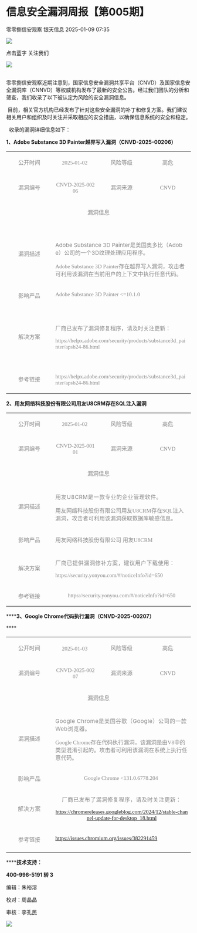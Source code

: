 #  信息安全漏洞周报【第005期】   
零零捌信安观察  银天信息   2025-01-09 07:35  
  
![](https://mmbiz.qpic.cn/mmbiz_gif/iaM7XcVgdNJc2pDKcAS3OJSSqBWRlEPc0ZCJ2Nmafxe5Ln5YMWA7JhclCjsO9QDrsNB0ofETavP2SRDiah8BAAhQ/640?wx_fmt=gif&from=appmsg&wxfrom=5&wx_lazy=1&tp=webp "")  
  
点击蓝字 关注我们  
  
![](https://mmbiz.qpic.cn/mmbiz_gif/iaM7XcVgdNJc2pDKcAS3OJSSqBWRlEPc0ZCJ2Nmafxe5Ln5YMWA7JhclCjsO9QDrsNB0ofETavP2SRDiah8BAAhQ/640?wx_fmt=gif&from=appmsg&wxfrom=5&wx_lazy=1&tp=webp "")  
  
  
   
零零捌信安观察近期注意到，国家信息安全漏洞共享平台（CNVD）及国家信息安全漏洞库（CNNVD）等权威机构发布了最新的安全公告。经过我们团队的分析和筛查，我们收录了以下被认定为风险的安全漏洞信息。  
  
 目前，相关官方机构已经发布了针对这些安全漏洞的补丁和修复方案。我们建议相关用户和组织及时关注并采取相应的安全措施，以确保信息系统的安全和稳定。  
  
  收录的漏洞详细信息如下：  
  
  
**1、Adobe Substance 3D Painter越界写入漏洞（CNVD-2025-00206）**  
  
  
  
<table><tbody style="-webkit-tap-highlight-color: transparent;outline: 0px;visibility: visible;"><tr style="-webkit-tap-highlight-color: transparent;outline: 0px;visibility: visible;"><td width="133" valign="middle" align="center" style="-webkit-tap-highlight-color: transparent;outline: 0px;word-break: break-all;hyphens: auto;visibility: visible;"><p style="-webkit-tap-highlight-color: transparent;outline: 0px;line-height: 1.6em;visibility: visible;"><span style="-webkit-tap-highlight-color: transparent;outline: 0px;font-family: 宋体;visibility: visible;color: rgb(136, 136, 136);font-size: 15px;">公开时间</span></p></td><td width="133" valign="middle" align="center" style="-webkit-tap-highlight-color: transparent;outline: 0px;word-break: break-all;hyphens: auto;visibility: visible;"><p style="-webkit-tap-highlight-color: transparent;outline: 0px;visibility: visible;"><span style="-webkit-tap-highlight-color: transparent;outline: 0px;font-family: Calibri;color: rgb(136, 136, 136);visibility: visible;font-size: 15px;"><span lang="EN-US" style="-webkit-tap-highlight-color: transparent;outline: 0px;color: rgb(136, 136, 136);visibility: visible;font-family: Calibri, &#34;sans-serif&#34;;">2025-01-02</span> </span></p></td><td width="133" valign="middle" align="center" style="-webkit-tap-highlight-color: transparent;outline: 0px;word-break: break-all;hyphens: auto;visibility: visible;"><p style="-webkit-tap-highlight-color: transparent;outline: 0px;line-height: 1.6em;visibility: visible;"><span style="-webkit-tap-highlight-color: transparent;outline: 0px;font-family: 宋体;visibility: visible;color: rgb(136, 136, 136);font-size: 15px;">风险等级</span></p></td><td width="133" valign="middle" align="center" style="-webkit-tap-highlight-color: transparent;outline: 0px;word-break: break-all;hyphens: auto;visibility: visible;"><p style="-webkit-tap-highlight-color: transparent;outline: 0px;line-height: 1.6em;visibility: visible;"><span style="-webkit-tap-highlight-color: transparent;outline: 0px;font-family: 宋体;visibility: visible;color: rgb(136, 136, 136);font-size: 15px;">高危</span></p></td></tr><tr style="-webkit-tap-highlight-color: transparent;outline: 0px;visibility: visible;"><td width="133" valign="middle" align="center" style="-webkit-tap-highlight-color: transparent;outline: 0px;word-break: break-all;hyphens: auto;visibility: visible;"><p style="-webkit-tap-highlight-color: transparent;outline: 0px;line-height: 1.6em;visibility: visible;"><span style="-webkit-tap-highlight-color: transparent;outline: 0px;font-family: 宋体;visibility: visible;color: rgb(136, 136, 136);font-size: 15px;">漏洞编号</span></p></td><td width="133" valign="middle" align="center" style="-webkit-tap-highlight-color: transparent;outline: 0px;word-break: break-all;hyphens: auto;visibility: visible;"><p style="-webkit-tap-highlight-color: transparent;outline: 0px;visibility: visible;"><span style="-webkit-tap-highlight-color: transparent;outline: 0px;font-family: Calibri;color: rgb(136, 136, 136);visibility: visible;font-size: 15px;">CNVD-2025-00206</span></p></td><td width="133" valign="middle" align="center" style="-webkit-tap-highlight-color: transparent;outline: 0px;word-break: break-all;hyphens: auto;visibility: visible;"><p style="-webkit-tap-highlight-color: transparent;outline: 0px;line-height: 1.6em;visibility: visible;"><span style="-webkit-tap-highlight-color: transparent;outline: 0px;font-family: 宋体;visibility: visible;color: rgb(136, 136, 136);font-size: 15px;">漏洞来源</span></p></td><td width="133" valign="middle" align="center" style="-webkit-tap-highlight-color: transparent;outline: 0px;word-break: break-all;hyphens: auto;visibility: visible;"><p style="-webkit-tap-highlight-color: transparent;outline: 0px;line-height: 1.6em;visibility: visible;"><span style="-webkit-tap-highlight-color: transparent;outline: 0px;font-family: Calibri, &#34;sans-serif&#34;;visibility: visible;color: rgb(136, 136, 136);font-size: 15px;">CNVD</span></p></td></tr><tr style="-webkit-tap-highlight-color: transparent;outline: 0px;visibility: visible;"><td valign="top" rowspan="1" colspan="4" align="center" style="-webkit-tap-highlight-color: transparent;outline: 0px;word-break: break-all;hyphens: auto;visibility: visible;"><p style="-webkit-tap-highlight-color: transparent;outline: 0px;line-height: 1.6em;visibility: visible;"><span style="-webkit-tap-highlight-color: transparent;outline: 0px;font-family: 宋体;visibility: visible;color: rgb(136, 136, 136);font-size: 15px;">漏洞信息</span></p></td></tr><tr style="-webkit-tap-highlight-color: transparent;outline: 0px;visibility: visible;"><td width="133" valign="middle" align="center" style="-webkit-tap-highlight-color: transparent;outline: 0px;word-break: break-all;hyphens: auto;visibility: visible;"><p style="-webkit-tap-highlight-color: transparent;outline: 0px;line-height: 1.6em;visibility: visible;"><span style="-webkit-tap-highlight-color: transparent;outline: 0px;font-family: 宋体;visibility: visible;color: rgb(136, 136, 136);font-size: 15px;">漏洞描述</span></p></td><td valign="top" rowspan="1" colspan="3" style="-webkit-tap-highlight-color: transparent;outline: 0px;word-break: break-all;hyphens: auto;visibility: visible;"><section style="-webkit-tap-highlight-color: transparent;outline: 0px;visibility: visible;line-height: 1.6em;"><br/></section><p><span style="color: rgb(136, 136, 136);font-size: 15px;">Adobe Substance 3D Painter<span lang="ZH" style="color: rgb(136, 136, 136);font-family: 宋体;">是美国奥多比（</span>Adobe<span lang="ZH" style="color: rgb(136, 136, 136);font-family: 宋体;">）公司的一个</span>3D<span lang="ZH" style="color: rgb(136, 136, 136);font-family: 宋体;">纹理处理应用程序。</span></span><o:p></o:p></p><p><span style="color: rgb(136, 136, 136);font-size: 15px;"><span lang="EN-US" style="color: rgb(136, 136, 136);font-family: Calibri, &#34;sans-serif&#34;;">Adobe Substance 3D Painter</span><span lang="ZH" style="color: rgb(136, 136, 136);font-family: 宋体;">存在越界写入漏洞，攻击者可利用该漏洞在当前用户的上下文中执行任意代码。</span></span></p><section style="-webkit-tap-highlight-color: transparent;outline: 0px;visibility: visible;line-height: 1.6em;"><span style="font-size: 15px;-webkit-tap-highlight-color: transparent;outline: 0px;font-family: 宋体;visibility: visible;color: rgb(136, 136, 136);"></span></section></td></tr><tr style="-webkit-tap-highlight-color: transparent;outline: 0px;visibility: visible;"><td width="133" valign="middle" align="center" style="-webkit-tap-highlight-color: transparent;outline: 0px;word-break: break-all;hyphens: auto;visibility: visible;"><p style="-webkit-tap-highlight-color: transparent;outline: 0px;line-height: 1.6em;visibility: visible;"><span style="-webkit-tap-highlight-color: transparent;outline: 0px;font-family: 宋体;visibility: visible;color: rgb(136, 136, 136);font-size: 15px;">影响产品</span></p></td><td valign="top" rowspan="1" colspan="3" style="-webkit-tap-highlight-color: transparent;outline: 0px;word-break: break-all;hyphens: auto;visibility: visible;"><p style="-webkit-tap-highlight-color: transparent;outline: 0px;visibility: visible;"><span style="-webkit-tap-highlight-color: transparent;outline: 0px;font-family: 宋体;visibility: visible;font-size: 15px;color: rgb(136, 136, 136);">Adobe Substance 3D Painter &lt;=10.1.0</span></p></td></tr><tr style="-webkit-tap-highlight-color: transparent;outline: 0px;visibility: visible;"><td width="133" valign="middle" align="center" style="-webkit-tap-highlight-color: transparent;outline: 0px;word-break: break-all;hyphens: auto;visibility: visible;"><p style="-webkit-tap-highlight-color: transparent;outline: 0px;line-height: 1.6em;visibility: visible;"><span style="-webkit-tap-highlight-color: transparent;outline: 0px;font-family: 宋体;color: rgb(136, 136, 136);visibility: visible;font-size: 15px;">解决方案</span></p></td><td valign="top" rowspan="1" colspan="3" style="-webkit-tap-highlight-color: transparent;outline: 0px;word-break: break-all;hyphens: auto;visibility: visible;"><section style="-webkit-tap-highlight-color: transparent;outline: 0px;line-height: 1.6em;visibility: visible;"><br/></section><p><span style="font-family: 宋体;font-size: 15px;color: rgb(136, 136, 136);">厂商已发布了漏洞修复程序，请及时关注更新：</span><span style="font-size: 15px;color: rgb(136, 136, 136);"><o:p></o:p></span></p><p><span style="font-family: Calibri, &#34;sans-serif&#34;;font-size: 15px;color: rgb(136, 136, 136);">https://helpx.adobe.com/security/products/substance3d_painter/apsb24-86.html</span></p><section style="-webkit-tap-highlight-color: transparent;outline: 0px;line-height: 1.6em;visibility: visible;"><br/></section></td></tr><tr style="-webkit-tap-highlight-color: transparent;outline: 0px;visibility: visible;"><td width="133" valign="middle" align="center" style="-webkit-tap-highlight-color: transparent;outline: 0px;word-break: break-all;hyphens: auto;visibility: visible;"><p style="-webkit-tap-highlight-color: transparent;outline: 0px;line-height: 1.6em;visibility: visible;"><span style="-webkit-tap-highlight-color: transparent;outline: 0px;font-family: 宋体;color: rgb(136, 136, 136);visibility: visible;font-size: 15px;">参考链接</span></p></td><td valign="top" rowspan="1" colspan="3" style="-webkit-tap-highlight-color: transparent;outline: 0px;word-break: break-all;hyphens: auto;visibility: visible;"><p style="-webkit-tap-highlight-color: transparent;outline: 0px;visibility: visible;"><span style="-webkit-tap-highlight-color: transparent;outline: 0px;font-family: Calibri;color: rgb(136, 136, 136);visibility: visible;font-size: 15px;">https://helpx.adobe.com/security/products/substance3d_painter/apsb24-86.html</span></p></td></tr></tbody></table>  
  
**2、用友网络科技股份有限公司用友U8CRM存在SQL注入漏洞**  
  
<table><tbody style="-webkit-tap-highlight-color: transparent;outline: 0px;visibility: visible;"><tr style="-webkit-tap-highlight-color: transparent;outline: 0px;visibility: visible;"><td width="133" valign="middle" align="center" style="-webkit-tap-highlight-color: transparent;outline: 0px;word-break: break-all;hyphens: auto;visibility: visible;"><p style="-webkit-tap-highlight-color: transparent;outline: 0px;line-height: 1.6em;visibility: visible;"><span style="-webkit-tap-highlight-color: transparent;outline: 0px;font-family: 宋体;visibility: visible;color: rgb(136, 136, 136);font-size: 15px;">公开时间</span></p></td><td width="133" valign="middle" align="center" style="-webkit-tap-highlight-color: transparent;outline: 0px;word-break: break-all;hyphens: auto;visibility: visible;"><p style="-webkit-tap-highlight-color: transparent;outline: 0px;"><span style="-webkit-tap-highlight-color: transparent;outline: 0px;font-family: Calibri;color: rgb(136, 136, 136);font-size: 15px;">2025-01-02 </span></p></td><td width="133" valign="middle" align="center" style="-webkit-tap-highlight-color: transparent;outline: 0px;word-break: break-all;hyphens: auto;visibility: visible;"><p style="-webkit-tap-highlight-color: transparent;outline: 0px;line-height: 1.6em;visibility: visible;"><span style="-webkit-tap-highlight-color: transparent;outline: 0px;font-family: 宋体;color: rgb(136, 136, 136);visibility: visible;font-size: 15px;">风险等级</span></p></td><td width="133" valign="middle" align="center" style="-webkit-tap-highlight-color: transparent;outline: 0px;word-break: break-all;hyphens: auto;visibility: visible;"><p style="-webkit-tap-highlight-color: transparent;outline: 0px;line-height: 1.6em;visibility: visible;"><span style="-webkit-tap-highlight-color: transparent;outline: 0px;font-family: 宋体;color: rgb(136, 136, 136);visibility: visible;font-size: 15px;">高危</span></p></td></tr><tr style="-webkit-tap-highlight-color: transparent;outline: 0px;"><td width="133" valign="middle" align="center" style="-webkit-tap-highlight-color: transparent;outline: 0px;word-break: break-all;hyphens: auto;"><p style="-webkit-tap-highlight-color: transparent;outline: 0px;line-height: 1.6em;"><span style="-webkit-tap-highlight-color: transparent;outline: 0px;font-family: 宋体;color: rgb(136, 136, 136);font-size: 15px;">漏洞编号</span></p></td><td width="133" valign="middle" align="center" style="-webkit-tap-highlight-color: transparent;outline: 0px;word-break: break-all;hyphens: auto;"><p style="-webkit-tap-highlight-color: transparent;outline: 0px;"><span style="-webkit-tap-highlight-color: transparent;outline: 0px;font-family: Calibri;color: rgb(136, 136, 136);font-size: 15px;">CNVD-2025-00101</span></p></td><td width="133" valign="middle" align="center" style="-webkit-tap-highlight-color: transparent;outline: 0px;word-break: break-all;hyphens: auto;"><p style="-webkit-tap-highlight-color: transparent;outline: 0px;line-height: 1.6em;"><span style="-webkit-tap-highlight-color: transparent;outline: 0px;font-family: 宋体;color: rgb(136, 136, 136);font-size: 15px;">漏洞来源</span></p></td><td width="133" valign="middle" align="center" style="-webkit-tap-highlight-color: transparent;outline: 0px;word-break: break-all;hyphens: auto;"><p style="-webkit-tap-highlight-color: transparent;outline: 0px;line-height: 1.6em;"><span style="-webkit-tap-highlight-color: transparent;outline: 0px;font-family: Calibri, &#34;sans-serif&#34;;color: rgb(136, 136, 136);font-size: 15px;">CNVD</span></p></td></tr><tr style="-webkit-tap-highlight-color: transparent;outline: 0px;"><td valign="top" rowspan="1" colspan="4" align="center" style="-webkit-tap-highlight-color: transparent;outline: 0px;word-break: break-all;hyphens: auto;"><p style="-webkit-tap-highlight-color: transparent;outline: 0px;line-height: 1.6em;"><span style="-webkit-tap-highlight-color: transparent;outline: 0px;font-family: 宋体;color: rgb(136, 136, 136);font-size: 15px;">漏洞信息</span></p></td></tr><tr style="-webkit-tap-highlight-color: transparent;outline: 0px;"><td width="133" valign="middle" align="center" style="-webkit-tap-highlight-color: transparent;outline: 0px;word-break: break-all;hyphens: auto;"><p style="-webkit-tap-highlight-color: transparent;outline: 0px;line-height: 1.6em;"><span style="-webkit-tap-highlight-color: transparent;outline: 0px;font-family: 宋体;color: rgb(136, 136, 136);font-size: 15px;">漏洞描述</span></p></td><td valign="top" rowspan="1" colspan="3" style="-webkit-tap-highlight-color: transparent;outline: 0px;word-break: break-all;hyphens: auto;"><p style="-webkit-tap-highlight-color: transparent;outline: 0px;"><span style="font-size: 15px;color: rgb(136, 136, 136);"><span lang="ZH" style="font-size: 15px;letter-spacing: 0.544px;text-indent: 2em;font-family: 宋体;">用友</span><span lang="EN-US" style="font-size: 15px;letter-spacing: 0.544px;text-indent: 2em;">U8CRM</span><span lang="ZH" style="font-size: 15px;letter-spacing: 0.544px;text-indent: 2em;font-family: 宋体;">是一款专业的企业管理软件。</span><br/></span></p><p><span style="font-size: 15px;color: rgb(136, 136, 136);"><span lang="ZH" style="color: rgb(136, 136, 136);font-size: 15px;font-family: 宋体;">用友网络科技股份有限公司用友</span><span lang="EN-US" style="color: rgb(136, 136, 136);font-size: 15px;font-family: Calibri, &#34;sans-serif&#34;;">U8CRM</span><span lang="ZH" style="color: rgb(136, 136, 136);font-size: 15px;font-family: 宋体;">存在</span><span lang="EN-US" style="color: rgb(136, 136, 136);font-size: 15px;font-family: Calibri, &#34;sans-serif&#34;;">SQL</span><span lang="ZH" style="color: rgb(136, 136, 136);font-size: 15px;font-family: 宋体;">注入漏洞，攻击者可利用该漏洞获取数据库敏感信息。</span></span></p></td></tr><tr style="-webkit-tap-highlight-color: transparent;outline: 0px;"><td width="133" valign="middle" align="center" style="-webkit-tap-highlight-color: transparent;outline: 0px;word-break: break-all;hyphens: auto;"><p style="-webkit-tap-highlight-color: transparent;outline: 0px;line-height: 1.6em;"><span style="-webkit-tap-highlight-color: transparent;outline: 0px;font-family: 宋体;color: rgb(136, 136, 136);font-size: 15px;">影响产品</span></p></td><td valign="top" rowspan="1" colspan="3" style="-webkit-tap-highlight-color: transparent;outline: 0px;word-break: break-all;hyphens: auto;"><p style="-webkit-tap-highlight-color: transparent;outline: 0px;"><span style="-webkit-tap-highlight-color: transparent;outline: 0px;color: rgb(136, 136, 136);font-family: Calibri, &#34;sans-serif&#34;;font-size: 15px;"><span lang="ZH" style="-webkit-tap-highlight-color: transparent;outline: 0px;color: rgb(136, 136, 136);font-size: 15px;font-family: 宋体;">用友网络科技股份有限公司</span> <span lang="ZH" style="-webkit-tap-highlight-color: transparent;outline: 0px;color: rgb(136, 136, 136);font-size: 15px;font-family: 宋体;">用友</span>U8CRM</span></p></td></tr><tr style="-webkit-tap-highlight-color: transparent;outline: 0px;"><td width="133" valign="middle" align="center" style="-webkit-tap-highlight-color: transparent;outline: 0px;word-break: break-all;hyphens: auto;"><p style="-webkit-tap-highlight-color: transparent;outline: 0px;line-height: 1.6em;"><span style="-webkit-tap-highlight-color: transparent;outline: 0px;font-family: 宋体;color: rgb(136, 136, 136);font-size: 15px;">解决方案</span></p></td><td valign="top" rowspan="1" colspan="3" style="-webkit-tap-highlight-color: transparent;outline: 0px;word-break: break-all;hyphens: auto;"><p style="-webkit-tap-highlight-color: transparent;outline: 0px;"><span style="color: rgb(136, 136, 136);font-family: 宋体;font-size: 15px;letter-spacing: 0.544px;text-indent: 2em;">厂商已提供漏洞修补方案，建议用户下载使用：</span></p><p><span style="font-family: Calibri, &#34;sans-serif&#34;;font-size: 15px;color: rgb(136, 136, 136);">https://security.yonyou.com/#/noticeInfo?id=650</span></p></td></tr><tr style="-webkit-tap-highlight-color: transparent;outline: 0px;"><td valign="middle" align="center" colspan="1" rowspan="1" style="-webkit-tap-highlight-color: transparent;outline: 0px;word-break: break-all;hyphens: auto;"><span style="-webkit-tap-highlight-color: transparent;outline: 0px;font-family: 宋体;color: rgb(136, 136, 136);font-size: 15px;">参考链接</span></td><td valign="middle" align="center" colspan="3" rowspan="1" style="-webkit-tap-highlight-color: transparent;outline: 0px;word-break: break-all;hyphens: auto;"><p style="-webkit-tap-highlight-color: transparent;outline: 0px;"><span style="-webkit-tap-highlight-color: transparent;outline: 0px;font-family: Calibri;font-size: 15px;color: rgb(136, 136, 136);">https://security.yonyou.com/#/noticeInfo?id=650</span></p></td></tr></tbody></table>  
  
******3、Google Chrome代码执行漏洞（CNVD-2025-00207）**  
  
****<table><tbody style="-webkit-tap-highlight-color: transparent;outline: 0px;"><tr style="-webkit-tap-highlight-color: transparent;outline: 0px;"><td width="133" valign="middle" align="center" style="-webkit-tap-highlight-color: transparent;outline: 0px;word-break: break-all;hyphens: auto;"><p style="-webkit-tap-highlight-color: transparent;outline: 0px;line-height: 1.6em;"><span style="-webkit-tap-highlight-color: transparent;outline: 0px;font-family: 宋体;color: rgb(136, 136, 136);font-size: 15px;">公开时间</span></p></td><td width="133" valign="middle" align="center" style="-webkit-tap-highlight-color: transparent;outline: 0px;word-break: break-all;hyphens: auto;"><p style="-webkit-tap-highlight-color: transparent;outline: 0px;"><span style="font-size: 15px;font-family: Calibri, &#34;sans-serif&#34;;color: rgb(136, 136, 136);">2025-01-03 </span></p></td><td width="133" valign="middle" align="center" style="-webkit-tap-highlight-color: transparent;outline: 0px;word-break: break-all;hyphens: auto;"><p style="-webkit-tap-highlight-color: transparent;outline: 0px;line-height: 1.6em;"><span style="-webkit-tap-highlight-color: transparent;outline: 0px;font-family: 宋体;color: rgb(136, 136, 136);font-size: 15px;">风险等级</span></p></td><td width="133" valign="middle" align="center" style="-webkit-tap-highlight-color: transparent;outline: 0px;word-break: break-all;hyphens: auto;"><p style="-webkit-tap-highlight-color: transparent;outline: 0px;line-height: 1.6em;"><span style="-webkit-tap-highlight-color: transparent;outline: 0px;font-family: 宋体;color: rgb(136, 136, 136);font-size: 15px;">高危</span></p></td></tr><tr style="-webkit-tap-highlight-color: transparent;outline: 0px;"><td width="133" valign="middle" align="center" style="-webkit-tap-highlight-color: transparent;outline: 0px;word-break: break-all;hyphens: auto;"><p style="-webkit-tap-highlight-color: transparent;outline: 0px;line-height: 1.6em;"><span style="-webkit-tap-highlight-color: transparent;outline: 0px;font-family: 宋体;color: rgb(136, 136, 136);font-size: 15px;">漏洞编号</span></p></td><td width="133" valign="middle" align="center" style="-webkit-tap-highlight-color: transparent;outline: 0px;word-break: break-all;hyphens: auto;"><p style="-webkit-tap-highlight-color: transparent;outline: 0px;"><span style="font-family: Calibri, &#34;sans-serif&#34;;font-size: 15px;color: rgb(136, 136, 136);">CNVD-2025-00207</span></p></td><td width="133" valign="middle" align="center" style="-webkit-tap-highlight-color: transparent;outline: 0px;word-break: break-all;hyphens: auto;"><p style="-webkit-tap-highlight-color: transparent;outline: 0px;line-height: 1.6em;"><span style="-webkit-tap-highlight-color: transparent;outline: 0px;font-family: 宋体;color: rgb(136, 136, 136);font-size: 15px;">漏洞来源</span></p></td><td width="133" valign="middle" align="center" style="-webkit-tap-highlight-color: transparent;outline: 0px;word-break: break-all;hyphens: auto;"><p style="-webkit-tap-highlight-color: transparent;outline: 0px;line-height: 1.6em;"><span style="-webkit-tap-highlight-color: transparent;outline: 0px;font-family: 宋体;color: rgb(136, 136, 136);font-size: 15px;">CNVD</span></p></td></tr><tr style="-webkit-tap-highlight-color: transparent;outline: 0px;"><td valign="top" rowspan="1" colspan="4" align="center" style="-webkit-tap-highlight-color: transparent;outline: 0px;word-break: break-all;hyphens: auto;"><p style="-webkit-tap-highlight-color: transparent;outline: 0px;line-height: 1.6em;"><span style="-webkit-tap-highlight-color: transparent;outline: 0px;font-family: 宋体;color: rgb(136, 136, 136);font-size: 15px;">漏洞信息</span></p></td></tr><tr style="-webkit-tap-highlight-color: transparent;outline: 0px;"><td width="133" valign="middle" align="center" style="-webkit-tap-highlight-color: transparent;outline: 0px;word-break: break-all;hyphens: auto;"><p style="-webkit-tap-highlight-color: transparent;outline: 0px;line-height: 1.6em;"><span style="-webkit-tap-highlight-color: transparent;outline: 0px;font-family: 宋体;color: rgb(136, 136, 136);font-size: 15px;">漏洞描述</span></p></td><td valign="top" rowspan="1" colspan="3" style="-webkit-tap-highlight-color: transparent;outline: 0px;word-break: break-all;hyphens: auto;"><p style="-webkit-tap-highlight-color: transparent;outline: 0px;"><span style="font-size: 15px;color: rgb(136, 136, 136);"><span lang="EN-US" style="font-size: 15px;letter-spacing: 0.544px;text-indent: 2em;">Google Chrome</span><span lang="ZH" style="font-size: 15px;letter-spacing: 0.544px;text-indent: 2em;font-family: 宋体;">是美国谷歌（</span><span lang="EN-US" style="font-size: 15px;letter-spacing: 0.544px;text-indent: 2em;">Google</span><span lang="ZH" style="font-size: 15px;letter-spacing: 0.544px;text-indent: 2em;font-family: 宋体;">）公司的一款</span><span lang="EN-US" style="font-size: 15px;letter-spacing: 0.544px;text-indent: 2em;">Web</span><span lang="ZH" style="font-size: 15px;letter-spacing: 0.544px;text-indent: 2em;font-family: 宋体;">浏览器。</span><br/></span></p><p><span style="font-size: 15px;color: rgb(136, 136, 136);"><span lang="EN-US" style="color: rgb(136, 136, 136);font-size: 15px;font-family: Calibri, &#34;sans-serif&#34;;">Google Chrome</span><span lang="ZH" style="color: rgb(136, 136, 136);font-size: 15px;font-family: 宋体;">存在代码执行漏洞，该漏洞是由</span><span lang="EN-US" style="color: rgb(136, 136, 136);font-size: 15px;font-family: Calibri, &#34;sans-serif&#34;;">V8</span><span lang="ZH" style="color: rgb(136, 136, 136);font-size: 15px;font-family: 宋体;">中的类型混淆引起的。攻击者可利用该漏洞在系统上执行任意代码。</span></span></p></td></tr><tr style="-webkit-tap-highlight-color: transparent;outline: 0px;"><td valign="middle" align="center" colspan="1" rowspan="1" style="-webkit-tap-highlight-color: transparent;outline: 0px;word-break: break-all;hyphens: auto;"><span style="-webkit-tap-highlight-color: transparent;outline: 0px;color: rgb(136, 136, 136);font-family: 宋体;letter-spacing: 0.544px;font-size: 15px;">影响产品</span></td><td valign="middle" align="center" colspan="3" rowspan="1" style="-webkit-tap-highlight-color: transparent;outline: 0px;word-break: break-all;hyphens: auto;"><p style="-webkit-tap-highlight-color: transparent;outline: 0px;"><span style="-webkit-tap-highlight-color: transparent;outline: 0px;font-family: 宋体;color: rgb(136, 136, 136);font-size: 15px;"><span lang="EN-US" style="-webkit-tap-highlight-color: transparent;outline: 0px;color: rgb(136, 136, 136);font-size: 15px;font-family: Calibri, &#34;sans-serif&#34;;">Google Chrome &lt;131.0.6778.204 </span></span></p></td></tr><tr style="-webkit-tap-highlight-color: transparent;outline: 0px;"><td valign="middle" align="center" colspan="1" rowspan="1" style="-webkit-tap-highlight-color: transparent;outline: 0px;word-break: break-all;hyphens: auto;"><span style="-webkit-tap-highlight-color: transparent;outline: 0px;font-family: 宋体;letter-spacing: 0.544px;font-size: 15px;color: rgb(136, 136, 136);">解决方案</span></td><td valign="middle" align="center" colspan="3" rowspan="1" style="-webkit-tap-highlight-color: transparent;outline: 0px;word-break: break-all;hyphens: auto;"><p style="-webkit-tap-highlight-color: transparent;outline: 0px;"><span style="font-size: 15px;font-family: 宋体;letter-spacing: 0.544px;text-indent: 2em;text-align: justify;color: rgb(136, 136, 136);">厂商已发布了漏洞修复程序，请及时关注更新：<br/></span></p><p><span style="font-family: Calibri, &#34;sans-serif&#34;;font-size: 15px;color: rgb(136, 136, 136);">https://chromereleases.googleblog.com/2024/12/stable-channel-update-for-desktop_18.html</span></p></td></tr><tr style="-webkit-tap-highlight-color: transparent;outline: 0px;"><td width="133" valign="middle" align="center" style="-webkit-tap-highlight-color: transparent;outline: 0px;word-break: break-all;hyphens: auto;"><p style="-webkit-tap-highlight-color: transparent;outline: 0px;line-height: 1.6em;"><span style="-webkit-tap-highlight-color: transparent;outline: 0px;font-family: 宋体;color: rgb(136, 136, 136);font-size: 15px;">参考链接</span></p></td><td valign="top" rowspan="1" colspan="3" style="-webkit-tap-highlight-color: transparent;outline: 0px;word-break: break-all;hyphens: auto;"><p style="-webkit-tap-highlight-color: transparent;outline: 0px;"><span style="-webkit-tap-highlight-color: transparent;outline: 0px;font-family: Calibri;color: rgb(136, 136, 136);font-size: 15px;">https://issues.chromium.org/issues/382291459</span></p></td></tr></tbody></table>  
  
******技术支持：**  
  
**400-996-5191 转 3**  
  
  
编辑：朱裕溶  
  
校对：周晶晶  
  
审核：李孔民  
  
![](https://mmbiz.qpic.cn/mmbiz_gif/iaM7XcVgdNJeElhugCTO1C8Svb1xS9FoulcLO7ApSs4gGlibaQiciakzurl9zia6mayZO5cKEwTra6A9GiaZO9wE9GhQ/640?wx_fmt=gif "")  
  
  
